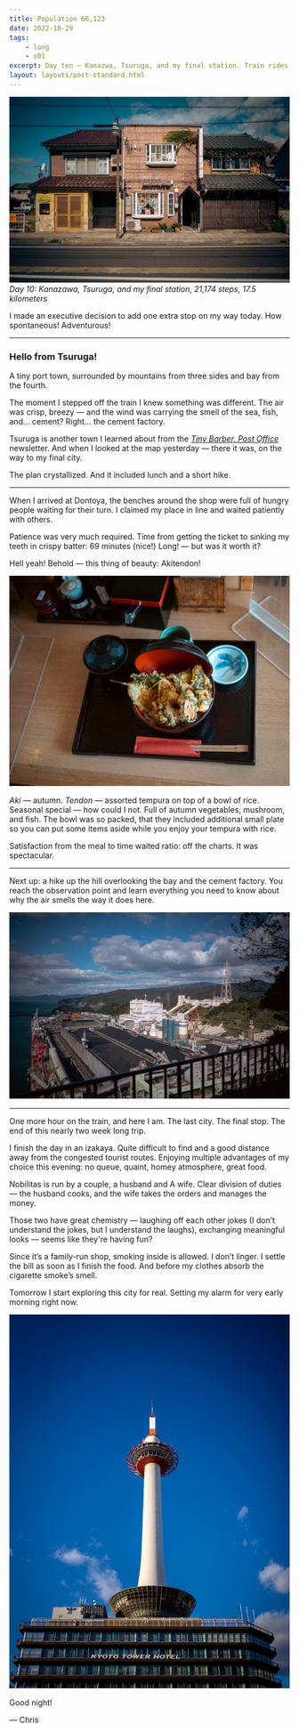 ```yaml
---
title: Population 66,123
date: 2022-10-29
tags: 
    - long
    - s01
excerpt: Day ten — Kanazwa, Tsuruga, and my final station. Train rides, hikes, and some akitendon.
layout: layouts/post-standard.html
---
```

![Tsuruga](/assets/images/pop66k1.jpeg)
*Day 10: Kanazawa, Tsuruga, and my final station, 21,174 steps, 17.5 kilometers*

I made an executive decision to add one extra stop on my way today. How spontaneous! Adventurous!

---

### Hello from Tsuruga!

A tiny port town, surrounded by mountains from three sides and bay from the fourth.

The moment I stepped off the train I knew something was different. The air was crisp, breezy — and the wind was carrying the smell of the sea, fish, and… cement? Right… the cement factory.

Tsuruga is another town I learned about from the *[Tiny Barber, Post Office](https://craigmod.com/ridgeline/132/?ref=metagame.hk)* newsletter. And when I looked at the map yesterday — there it was, on the way to my final city.

The plan crystallized. And it included lunch and a short hike.

---

When I arrived at Dontoya, the benches around the shop were full of hungry people waiting for their turn. I claimed my place in line and waited patiently with others.

Patience was very much required. Time from getting the ticket to sinking my teeth in crispy batter: 69 minutes (nice!) Long! — but was it worth it?

Hell yeah! Behold — this thing of beauty: Akitendon!

![Akitendon](/assets/images/pop66k2.jpeg)

*Aki* — autumn. *Tendon* — assorted tempura on top of a bowl of rice. Seasonal special — how could I not. Full of autumn vegetables, mushroom, and fish. The bowl was so packed, that they included additional small plate so you can put some items aside while you enjoy your tempura with rice.

Satisfaction from the meal to time waited ratio: off the charts. It was spectacular.

---

Next up: a hike up the hill overlooking the bay and the cement factory. You reach the observation point and learn everything you need to know about why the air smells the way it does here.

![Tsuruga cement factory](/assets/images/pop66k3.jpeg)

---

One more hour on the train, and here I am. The last city. The final stop. The end of this nearly two week long trip.

I finish the day in an izakaya. Quite difficult to find and a good distance away from the congested tourist routes. Enjoying multiple advantages of my choice this evening: no queue, quaint, homey atmosphere, great food.

Nobilitas is run by a couple, a husband and A wife. Clear division of duties — the husband cooks, and the wife takes the orders and manages the money.

Those two have great chemistry — laughing off each other jokes (I don’t understand the jokes, but I understand the laughs), exchanging meaningful looks — seems like they're having fun?

Since it’s a family-run shop, smoking inside is allowed. I don’t linger. I settle the bill as soon as I finish the food. And before my clothes absorb the cigarette smoke’s smell.

Tomorrow I start exploring this city for real. Setting my alarm for very early morning right now.

![Kyoto](/assets/images/pop66k4.jpeg)

Good night!

— Chris